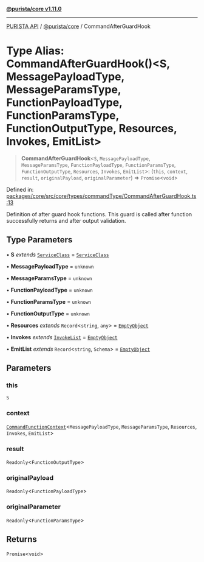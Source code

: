[**@purista/core v1.11.0**](../README.md)

***

[PURISTA API](../../../packages.md) / [@purista/core](../README.md) / CommandAfterGuardHook

# Type Alias: CommandAfterGuardHook()\<S, MessagePayloadType, MessageParamsType, FunctionPayloadType, FunctionParamsType, FunctionOutputType, Resources, Invokes, EmitList\>

> **CommandAfterGuardHook**\<`S`, `MessagePayloadType`, `MessageParamsType`, `FunctionPayloadType`, `FunctionParamsType`, `FunctionOutputType`, `Resources`, `Invokes`, `EmitList`\>: (`this`, `context`, `result`, `originalPayload`, `originalParameter`) => `Promise`\<`void`\>

Defined in: [packages/core/src/core/types/commandType/CommandAfterGuardHook.ts:13](https://github.com/puristajs/purista/blob/master/packages/core/src/core/types/commandType/CommandAfterGuardHook.ts#L13)

Definition of after guard hook functions.
This guard is called after function successfully returns and after output validation.

## Type Parameters

• **S** *extends* [`ServiceClass`](../interfaces/ServiceClass.md) = [`ServiceClass`](../interfaces/ServiceClass.md)

• **MessagePayloadType** = `unknown`

• **MessageParamsType** = `unknown`

• **FunctionPayloadType** = `unknown`

• **FunctionParamsType** = `unknown`

• **FunctionOutputType** = `unknown`

• **Resources** *extends* `Record`\<`string`, `any`\> = [`EmptyObject`](EmptyObject.md)

• **Invokes** *extends* [`InvokeList`](InvokeList.md) = [`EmptyObject`](EmptyObject.md)

• **EmitList** *extends* `Record`\<`string`, `Schema`\> = [`EmptyObject`](EmptyObject.md)

## Parameters

### this

`S`

### context

[`CommandFunctionContext`](CommandFunctionContext.md)\<`MessagePayloadType`, `MessageParamsType`, `Resources`, `Invokes`, `EmitList`\>

### result

`Readonly`\<`FunctionOutputType`\>

### originalPayload

`Readonly`\<`FunctionPayloadType`\>

### originalParameter

`Readonly`\<`FunctionParamsType`\>

## Returns

`Promise`\<`void`\>
